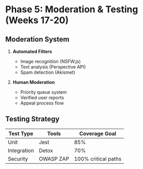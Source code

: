 # Phase 5: Moderation & Testing (Weeks 17-20)

## Moderation System
1. **Automated Filters**
   - Image recognition (NSFW.js)
   - Text analysis (Perspective API)
   - Spam detection (Akismet)

2. **Human Moderation**
   - Priority queue system
   - Verified user reports
   - Appeal process flow

## Testing Strategy
| Test Type | Tools | Coverage Goal |
|-----------|-------|---------------|
| Unit | Jest | 85% |
| Integration | Detox | 70% |
| Security | OWASP ZAP | 100% critical paths | 
